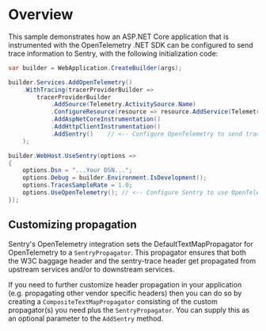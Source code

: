 # Overview

This sample demonstrates how an ASP.NET Core application that is instrumented with the OpenTelemetry .NET SDK can be 
configured to send trace information to Sentry, with the following initialization code:

```csharp
var builder = WebApplication.CreateBuilder(args);

builder.Services.AddOpenTelemetry()
    .WithTracing(tracerProviderBuilder =>
        tracerProviderBuilder
            .AddSource(Telemetry.ActivitySource.Name)
            .ConfigureResource(resource => resource.AddService(Telemetry.ServiceName))
            .AddAspNetCoreInstrumentation()
            .AddHttpClientInstrumentation()
            .AddSentry()    // <-- Configure OpenTelemetry to send trace information to Sentry
    );

builder.WebHost.UseSentry(options =>
{
    options.Dsn = "...Your DSN...";
    options.Debug = builder.Environment.IsDevelopment();
    options.TracesSampleRate = 1.0;
    options.UseOpenTelemetry(); // <-- Configure Sentry to use OpenTelemetry trace information
});
```

## Customizing propagation

Sentry's OpenTelemetry integration sets the DefaultTextMapPropagator for OpenTelemetry to a `SentryPropagator`. This 
propagator ensures that both the W3C baggage header and the sentry-trace header get propagated from upstream services 
and/or to downstream services. 

If you need to further customize header propagation in your application (e.g. propagating other vendor specific headers)
then you can do so by creating a `CompositeTextMapPropagator` consisting of the custom propagator(s) you need plus the
`SentryPropagator`. You can supply this as an optional parameter to the `AddSentry` method.
